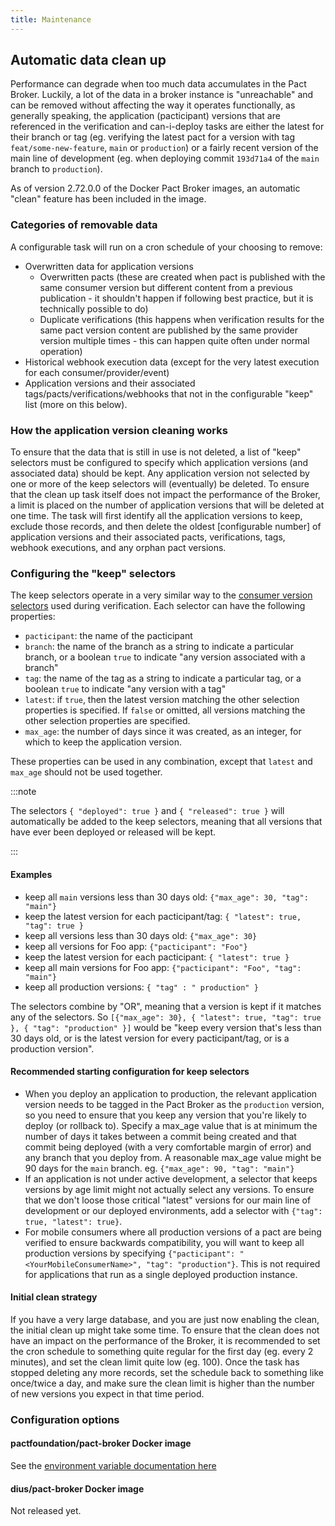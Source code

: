 ```yaml
---
title: Maintenance
---
```


## Automatic data clean up

Performance can degrade when too much data accumulates in the Pact Broker. Luckily, a lot of the data in a broker instance is "unreachable" and can be removed without affecting the way it operates functionally, as generally speaking, the application (pacticipant) versions that are referenced in the verification and can-i-deploy tasks are either the latest for their branch or tag (eg. verifying the latest pact for a version with tag `feat/some-new-feature`, `main` or `production`) or a fairly recent version of the main line of development (eg. when deploying commit `193d71a4` of the `main` branch to `production`).

As of version 2.72.0.0 of the Docker Pact Broker images, an automatic "clean" feature has been included in the image. 

### Categories of removable data

A configurable task will run on a cron schedule of your choosing to remove:

* Overwritten data for application versions
  * Overwritten pacts (these are created when pact is published with the same consumer version but different content from a previous publication - it shouldn't happen if following best practice, but it is technically possible to do)
  * Duplicate verifications (this happens when verification results for the same pact version content are published by the same provider version multiple times - this can happen quite often under normal operation)
* Historical webhook execution data (except for the very latest execution for each consumer/provider/event)
* Application versions and their associated tags/pacts/verifications/webhooks that not in the configurable "keep" list (more on this below).

### How the application version cleaning works

To ensure that the data that is still in use is not deleted, a list of "keep" selectors must be configured to specify which application versions (and associated data) should be kept. Any application version not selected by one or more of the keep selectors will (eventually) be deleted. To ensure that the clean up task itself does not impact the performance of the Broker, a limit is placed on the number of application versions that will be deleted at one time. The task will first identify all the application versions to keep, exclude those records, and then delete the oldest \[configurable number\] of application versions and their associated pacts, verifications, tags, webhook executions, and any orphan pact versions. 

### Configuring the "keep" selectors

The keep selectors operate in a very similar way to the [consumer version selectors](/pact_broker/advanced_topics/consumer_version_selectors/) used during verification. Each selector can have the following properties:

* `pacticipant`: the name of the pacticipant
* `branch`: the name of the branch as a string to indicate a particular branch, or a boolean `true` to indicate "any version associated with a branch"
* `tag`: the name of the tag as a string to indicate a particular tag, or a boolean `true` to indicate "any version with a tag"
* `latest`: if `true`, then the latest version matching the other selection properties is specified. If `false` or omitted, all versions matching the other selection properties are specified.
* `max_age`: the number of days since it was created, as an integer, for which to keep the application version.

These properties can be used in any combination, except that `latest` and `max_age` should not be used together.

:::note

The selectors `{ "deployed": true }` and `{ "released": true }` will automatically be added to the keep selectors, meaning that all versions that have ever been deployed or released will be kept.

:::
#### Examples

* keep all `main` versions less than 30 days old: `{"max_age": 30, "tag": "main"}`
* keep the latest version for each pacticipant/tag: `{ "latest": true, "tag": true }`
* keep all versions less than 30 days old: `{"max_age": 30}`
* keep all versions for Foo app: `{"pacticipant": "Foo"}`
* keep the latest version for each pacticipant: `{ "latest": true }`
* keep all main versions for Foo app: `{"pacticipant": "Foo", "tag": "main"}`
* keep all production versions: `{ "tag" : " production" }`

The selectors combine by "OR", meaning that a version is kept if it matches any of the selectors. So `[{"max_age": 30}, { "latest": true, "tag": true }, { "tag": "production" }]` would be "keep every version that's less than 30 days old, or is the latest version for every pacticipant/tag, or is a production version".

#### Recommended starting configuration for keep selectors

* When you deploy an application to production, the relevant application version needs to be tagged in the Pact Broker as the `production` version, so you need to ensure that you keep any version that you're likely to deploy (or rollback to). Specify a max_age value that is at minimum the number of days it takes between a commit being created and that commit being deployed (with a very comfortable margin of error) and any branch that you deploy from. A reasonable max_age value might be 90 days for the `main` branch. eg. `{"max_age": 90, "tag": "main"}`
* If an application is not under active development, a selector that keeps versions by age limit might not actually select any versions. To ensure that we don't loose those critical "latest" versions for our main line of development or our deployed environments, add a selector with `{"tag": true, "latest": true}`.
* For mobile consumers where all production versions of a pact are being verified to ensure backwards compatibility, you will want to keep all production versions by specifying `{"pacticipant": "<YourMobileConsumerName>", "tag": "production"}`. This is not required for applications that run as a single deployed production instance.

#### Initial clean strategy

If you have a very large database, and you are just now enabling the clean, the initial clean up might take some time. To ensure that the clean does not have an impact on the performance of the Broker, it is recommended to set the cron schedule to something quite regular for the first day (eg. every 2 minutes), and set the clean limit quite low (eg. 100). Once the task has stopped deleting any more records, set the schedule back to something like once/twice a day, and make sure the clean limit is higher than the number of new versions you expect in that time period.

### Configuration options

#### pactfoundation/pact-broker Docker image

See the [environment variable documentation here](/pact_broker/docker_images/pactfoundation#automatic-data-clean-up)

#### dius/pact-broker Docker image

Not released yet.


